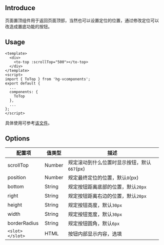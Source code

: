 ## Introduce
页面置顶组件用于返回页面顶部，当然也可以设置定位的位置，通过修改定位可以改造成置底功能的按钮。

## Usage
```
<template>
  <div>
    <to-top :scrollTop="500"></to-top>
  </div>
</template>
<script>
import { ToTop } from 'hg-vcomponents';
export default {
  ...
  components: {
    ToTop
  },
  ...
};
</script>
```
具体使用可参考[该文件](../../examples/fixedtitle.vue)。

## Options
配置项 | 值类型 | 描述
--- | --- | ---
scrollTop | Number | 规定滚动到什么位置时显示按钮，默认`667`(px)
position | Number | 规定最终定位的位置，默认`0`(px)
bottom | String | 规定按钮距离底部的位置，默认`20px`
right | String | 规定按钮距离右边的位置，默认`20px`
height | String | 规定按钮高度，默认`30px`
width | String | 规定按钮宽度，默认`30px`
borderRadius | String | 规定按钮圆角，默认`6px`
`<slot></slot>` | HTML | 按钮内部显示内容，选填